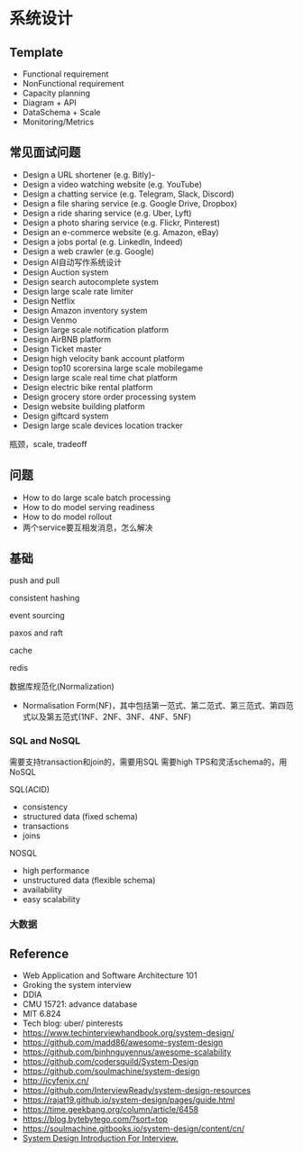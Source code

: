 # 系统设计

## Template
- Functional requirement
- NonFunctional requirement
- Capacity planning
- Diagram + API
- DataSchema + Scale
- Monitoring/Metrics


## 常见面试问题
- Design a URL shortener (e.g. Bitly)- 
- Design a video watching website (e.g. YouTube)
- Design a chatting service (e.g. Telegram, Slack, Discord)
- Design a file sharing service (e.g. Google Drive, Dropbox)
- Design a ride sharing service (e.g. Uber, Lyft)
- Design a photo sharing service (e.g. Flickr, Pinterest)
- Design an e-commerce website (e.g. Amazon, eBay)
- Design a jobs portal (e.g. LinkedIn, Indeed)
- Design a web crawler (e.g. Google)
- Design AI自动写作系统设计
- Design Auction system
- Design search autocomplete system
- Design large scale rate limiter
- Design Netflix
- Design Amazon inventory system
- Design Venmo 
- Design large scale notification platform
- Design AirBNB platform 
- Design Ticket master
- Design high velocity bank account platform
- Design top10 scorersina large scale mobilegame
- Design large scale real time chat platform 
- Design electric bike rental platform
- Design grocery store order processing system
- Design website building platform
- Design giftcard system
- Design large scale devices location tracker

瓶颈，scale, tradeoff

## 问题
- How to do large scale batch processing
- How to do model serving readiness
- How to do model rollout
- 两个service要互相发消息，怎么解决

## 基础

push and pull

consistent hashing

event sourcing

paxos and raft

cache

redis

数据库规范化(Normalization)
- Normalisation Form(NF)，其中包括第一范式、第二范式、第三范式、第四范式以及第五范式(1NF、2NF、3NF、4NF、5NF)


### SQL and NoSQL

需要支持transaction和join的，需要用SQL
需要high TPS和灵活schema的，用NoSQL

SQL(ACID)
- consistency
- structured data (fixed schema)
- transactions
- joins

NOSQL
- high performance
- unstructured data (flexible schema)
- availability
- easy scalability

### 大数据


## Reference
- Web Application and Software Architecture 101
- Groking the system interview
- DDIA
- CMU 15721: advance database
- MIT 6.824
- Tech blog: uber/ pinterests
- https://www.techinterviewhandbook.org/system-design/
- https://github.com/madd86/awesome-system-design
- https://github.com/binhnguyennus/awesome-scalability
- https://github.com/codersguild/System-Design
- https://github.com/soulmachine/system-design
- http://icyfenix.cn/
- https://github.com/InterviewReady/system-design-resources
- https://rajat19.github.io/system-design/pages/guide.html
- https://time.geekbang.org/column/article/6458
- https://blog.bytebytego.com/?sort=top
- https://soulmachine.gitbooks.io/system-design/content/cn/
- [System Design Introduction For Interview.](https://www.youtube.com/watch?v=UzLMhqg3_Wc)